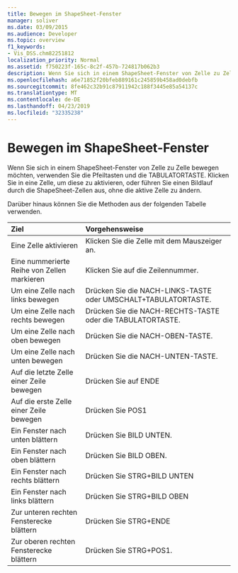 ```yaml
---
title: Bewegen im ShapeSheet-Fenster
manager: soliver
ms.date: 03/09/2015
ms.audience: Developer
ms.topic: overview
f1_keywords:
- Vis_DSS.chm82251812
localization_priority: Normal
ms.assetid: f750223f-165c-8c2f-457b-724817b062b3
description: Wenn Sie sich in einem ShapeSheet-Fenster von Zelle zu Zelle bewegen möchten, verwenden Sie die Pfeiltasten und die TABULATORTASTE. Klicken Sie in eine Zelle, um diese zu aktivieren, oder führen Sie einen Bildlauf durch die ShapeSheet-Zellen aus, ohne die aktive Zelle zu ändern.
ms.openlocfilehash: a6e71852f20bfeb889161c245859b458ad0debfb
ms.sourcegitcommit: 8fe462c32b91c87911942c188f3445e85a54137c
ms.translationtype: MT
ms.contentlocale: de-DE
ms.lasthandoff: 04/23/2019
ms.locfileid: "32335238"
---
```

# <a name="move-around-a-shapesheet-window"></a>Bewegen im ShapeSheet-Fenster

Wenn Sie sich in einem ShapeSheet-Fenster von Zelle zu Zelle bewegen möchten, verwenden Sie die Pfeiltasten und die TABULATORTASTE. Klicken Sie in eine Zelle, um diese zu aktivieren, oder führen Sie einen Bildlauf durch die ShapeSheet-Zellen aus, ohne die aktive Zelle zu ändern.
  
Darüber hinaus können Sie die Methoden aus der folgenden Tabelle verwenden.
  
|**Ziel**|**Vorgehensweise**|
|:-----|:-----|
| Eine Zelle aktivieren  <br/> | Klicken Sie die Zelle mit dem Mauszeiger an.  <br/> |
| Eine nummerierte Reihe von Zellen markieren  <br/> | Klicken Sie auf die Zeilennummer.  <br/> |
| Um eine Zelle nach links bewegen  <br/> | Drücken Sie die NACH-LINKS-TASTE oder UMSCHALT+TABULATORTASTE.  <br/> |
| Um eine Zelle nach rechts bewegen  <br/> | Drücken Sie die NACH-RECHTS-TASTE oder die TABULATORTASTE.  <br/> |
| Um eine Zelle nach oben bewegen  <br/> | Drücken Sie die NACH-OBEN-TASTE.  <br/> |
| Um eine Zelle nach unten bewegen  <br/> | Drücken Sie die NACH-UNTEN-TASTE.  <br/> |
| Auf die letzte Zelle einer Zeile bewegen  <br/> | Drücken Sie auf ENDE  <br/> |
| Auf die erste Zelle einer Zeile bewegen  <br/> | Drücken Sie POS1  <br/> |
| Ein Fenster nach unten blättern  <br/> | Drücken Sie BILD UNTEN.  <br/> |
| Ein Fenster nach oben blättern  <br/> | Drücken Sie BILD OBEN.  <br/> |
| Ein Fenster nach rechts blättern  <br/> | Drücken Sie STRG+BILD UNTEN  <br/> |
| Ein Fenster nach links blättern  <br/> | Drücken Sie STRG+BILD OBEN  <br/> |
| Zur unteren rechten Fensterecke blättern  <br/> | Drücken Sie STRG+ENDE  <br/> |
| Zur oberen rechten Fensterecke blättern  <br/> | Drücken Sie STRG+POS1.  <br/> |
   

